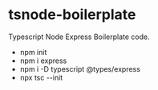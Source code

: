 # tsnode-boilerplate
Typescript Node Express Boilerplate code.


* npm init
* npm i express
* npm i -D typescript @types/express
* npx tsc --init
